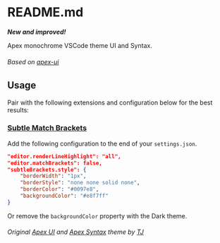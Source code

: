 # README.md

***New and improved!***

Apex monochrome VSCode theme UI and Syntax.

###### Based on [apex-ui](https://github.com/apex/apex-ui)

## Usage

Pair with the following extensions and configuration below for the best results:

### [Subtle Match Brackets](https://github.com/rafamel/subtle-brackets)

Add the following configuration to the end of your `settings.json`.

```json
"editor.renderLineHighlight": "all",
"editor.matchBrackets": false,
"subtleBrackets.style": {
    "borderWidth": "1px",
    "borderStyle": "none none solid none",
    "borderColor": "#0097e8",
    "backgroundColor": "#e8f7ff"
}
```

Or remove the `backgroundColor` property with the Dark theme.

###### Original [Apex UI](https://github.com/apex/apex-ui) and [Apex Syntax](https://github.com/apex/apex-syntax) theme by [TJ](https://github.com/tj)
